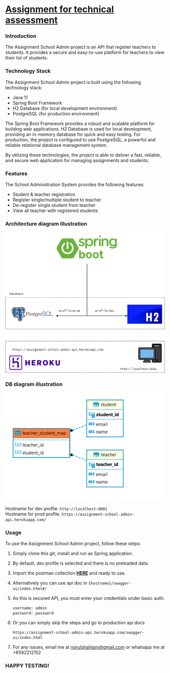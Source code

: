 # [Assignment for technical assessment](https://gist.github.com/ongbt/b06720e106a4a02ddf33de7bc5537e19#backend-api-asessment)

### Introduction
The Assignment School Admin project is an API that register teachers to students. It provides a secure and easy-to-use platform for teachers to view their list of students.

### Technology Stack
The Assignment School Admin project is built using the following technology stack:

- Java 11
- Spring Boot Framework
- H2 Database (for local development environment)
- PostgreSQL (for production environment)  

The Spring Boot Framework provides a robust and scalable platform for building web applications. H2 Database is used for local development, providing an in-memory database for quick and easy testing. For production, the project is configured to use PostgreSQL, a powerful and reliable relational database management system.  

By utilizing these technologies, the project is able to deliver a fast, reliable, and secure web application for managing assignments and students.  

### Features
The School Administration System provides the following features:

- Student & teacher registration
- Register single/multiple student to teacher
- De-register single student from teacher
- View all teacher with registered students

### Architecture diagram illustration
![Image](./src/main/resources/architecture-diagram2.png)

### DB diagram illustration
![Image](./src/main/resources/db-diagram.PNG)

  Hostname for dev profile: `http://localhost:8081`  
  Hostname for prod profile: `https://assignment-school-admin-api.herokuapp.com/`  

### Usage

To use the Assignment School Admin project, follow these steps:

1. Simply clone this git, install and run as Spring application. 
2. By default, dev profile is selected and there is no preloaded data.
3. Import the postman collection [**HERE**](/src/main/resources/assigment-school-admin-api.postman_collection.json) and ready to use. 
4. Alternatively you can use api doc in `{hostname}/swagger-ui/index.html#/`
5. As this is secured API, you must enter your credentials under basic auth:  

       username: admin
       password: password

6. Or you can simply skip the steps and go to production api docs  

       https://assignment-school-admin-api.herokuapp.com/swagger-ui/index.html

7. For any issues, email me at norulshahlam@gmail.com or whatsapp me at +6592212152

### HAPPY TESTING!